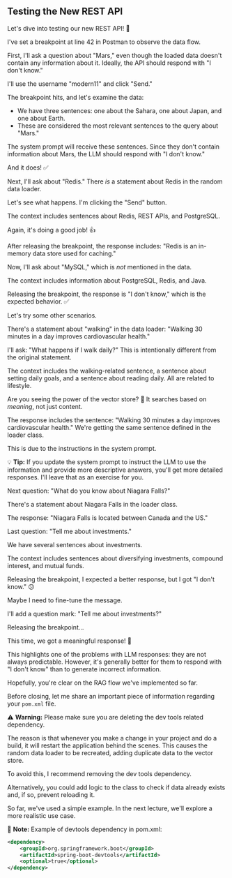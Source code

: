 ## Testing the New REST API

Let's dive into testing our new REST API! 🚀

I've set a breakpoint at line 42 in Postman to observe the data flow.

First, I'll ask a question about "Mars," even though the loaded data doesn't contain any information about it. Ideally, the API should respond with "I don't know."

I'll use the username "modern11" and click "Send."

The breakpoint hits, and let's examine the data:

*   We have three sentences: one about the Sahara, one about Japan, and one about Earth.
*   These are considered the most relevant sentences to the query about "Mars."

The system prompt will receive these sentences. Since they don't contain information about Mars, the LLM should respond with "I don't know."

And it does! ✅

Next, I'll ask about "Redis." There *is* a statement about Redis in the random data loader.

Let's see what happens. I'm clicking the "Send" button.

The context includes sentences about Redis, REST APIs, and PostgreSQL.

Again, it's doing a good job! 👍

After releasing the breakpoint, the response includes: "Redis is an in-memory data store used for caching."

Now, I'll ask about "MySQL," which is *not* mentioned in the data.

The context includes information about PostgreSQL, Redis, and Java.

Releasing the breakpoint, the response is "I don't know," which is the expected behavior. ✅

Let's try some other scenarios.

There's a statement about "walking" in the data loader: "Walking 30 minutes in a day improves cardiovascular health."

I'll ask: "What happens if I walk daily?" This is intentionally different from the original statement.

The context includes the walking-related sentence, a sentence about setting daily goals, and a sentence about reading daily. All are related to lifestyle.

Are you seeing the power of the vector store? 🤯 It searches based on *meaning*, not just content.

The response includes the sentence: "Walking 30 minutes a day improves cardiovascular health." We're getting the same sentence defined in the loader class.

This is due to the instructions in the system prompt.

💡 **Tip:** If you update the system prompt to instruct the LLM to use the information and provide more descriptive answers, you'll get more detailed responses. I'll leave that as an exercise for you.

Next question: "What do you know about Niagara Falls?"

There's a statement about Niagara Falls in the loader class.

The response: "Niagara Falls is located between Canada and the US."

Last question: "Tell me about investments."

We have several sentences about investments.

The context includes sentences about diversifying investments, compound interest, and mutual funds.

Releasing the breakpoint, I expected a better response, but I got "I don't know." 😕

Maybe I need to fine-tune the message.

I'll add a question mark: "Tell me about investments?"

Releasing the breakpoint...

This time, we got a meaningful response! 🎉

This highlights one of the problems with LLM responses: they are not always predictable. However, it's generally better for them to respond with "I don't know" than to generate incorrect information.

Hopefully, you're clear on the RAG flow we've implemented so far.

Before closing, let me share an important piece of information regarding your `pom.xml` file.

⚠️ **Warning:** Please make sure you are deleting the dev tools related dependency.

The reason is that whenever you make a change in your project and do a build, it will restart the application behind the scenes. This causes the random data loader to be recreated, adding duplicate data to the vector store.

To avoid this, I recommend removing the dev tools dependency.

Alternatively, you could add logic to the class to check if data already exists and, if so, prevent reloading it.

So far, we've used a simple example. In the next lecture, we'll explore a more realistic use case.

📝 **Note:** Example of devtools dependency in pom.xml:

```xml
<dependency>
    <groupId>org.springframework.boot</groupId>
    <artifactId>spring-boot-devtools</artifactId>
    <optional>true</optional>
</dependency>
```

